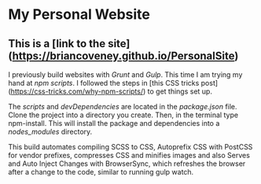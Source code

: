 # My Personal Website

## This is a [link to the site] (https://briancoveney.github.io/PersonalSite)


I previously build websites with *Grunt* and *Gulp*. This time I am trying my hand at *npm scripts*. I followed the steps in [this CSS tricks post]  (https://css-tricks.com/why-npm-scripts/)  to get things set up. 

The *scripts* and *devDependencies*  are located in the *package.json* file. Clone the project into a directory you create. Then, in the terminal type npm-install. This will install the package and dependencies into a *nodes_modules* directory. 

This build automates compiling SCSS to CSS, Autoprefix CSS with PostCSS for vendor prefixes, compresses CSS and minifies images and also Serves and Auto Inject Changes with BrowserSync, which refreshes the browser after a change to the code, similar to running gulp watch.
